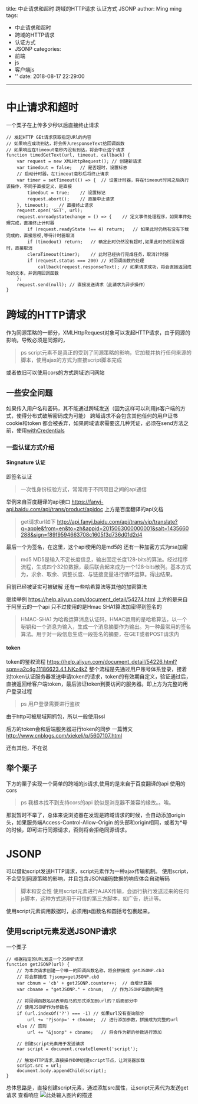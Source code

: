 title: 中止请求和超时  跨域的HTTP请求  认证方式  JSONP
author: Ming ming
tags:
  - 中止请求和超时
  - 跨域的HTTP请求
  - 认证方式
  - JSONP
categories:
  - 前端
  - js
  - 客户端js
  - ''
date: 2018-08-17 22:29:00
---

# 中止请求和超时
一个栗子在上传多少秒以后直接终止请求
```
// 发起HTTP GEt请求获取指定URl的内容
// 如果响应成功到达，将会传入responseText给回调函数
// 如果响应在timeout毫秒内没有到达，将会中止这个请求
function timedGetText(url, timeout, callback) {
	var request = new XMLHttpRequest();	// 创建新请求
	var timedout = false;	// 是否超时，设置标志
	// 启动计时器，在timeout毫秒后将终止请求
	var timer = setTimeout(() => {	// 设置计时器，将在timeout时间之后执行该操作，不同于直接定义，是直接
		timedout = true;	// 设置标记
		request.abort();	// 直接中止请求
	}, timeout);	// 直接终止请求
	request.open('GET', url);
	request.onreadystatechange = () => {	// 定义事件处理程序，如果事件处理完成，直接终止计时器
		if (request.readyState !== 4) return;	// 如果此时仍然有没有下载完成的，直接忽视,等待计时器取消
		if (timedout) return;	// 确定此时仍然没有超时,如果此时仍然没有超时，直接取消
		cleraTimeout(timer);	// 此时已经执行完成任务，取消计时器
		if (request.status === 200)	// 对回调函数的处理
			callback(request.responseText);	// 如果请求成功，将会直接返回成功的文本，并调用回调函数
	};
	request.send(null);	// 直接发送请求（此请求为异步操作）
}
```

# 跨域的HTTP请求
作为同源策略的一部分，XMLHttpRequest对象可以发起HTTP请求，由于同源的影响，导致必须是同源的，
> ps script元素不是真正的受到了同源策略的影响，它加载并执行任何来源的脚本，使用ajax的方式为直接script脚本完成

或者依旧可以使用cors的方式跨域访问网站

## 一些安全问题
如果传入用户名和密码，其不能通过跨域发送（因为这样可以利用js客户端的方式，使得分布式破解密码成为可能）
跨域请求不会包含其他任何的用户证书
cookie和token 都会被丢弃，如果跨域请求需要这几种凭证，必须在send方法之前，使用[withCredentials][1]

### 一些认证方式介绍
#### Singnature 认证
即签名认证
> 一次性身份校验方式，常常用于不同项目之间的api通信

举例来自百度翻译的api接口
https://fanyi-api.baidu.com/api/trans/product/apidoc
上方是百度翻译的api文档
> get请求url如下 http://api.fanyi.baidu.com/api/trans/vip/translate?q=apple&from=en&to=zh&appid=2015063000000001&salt=1435660288&sign=f89f9594663708c1605f3d736d01d2d4

最后一个为签名，在这里，这个api使用的是md5的 还有一种加密方式为rsa加密

> md5 MD5是输入不定长度信息，输出固定长度128-bits的算法。经过程序流程，生成四个32位数据，最后联合起来成为一个128-bits散列。基本方式为，求余、取余、调整长度、与链接变量进行循环运算。得出结果。

目前已经被证实可被破解
还有一些哈希算法等其他的加密算法

继续举例
https://help.aliyun.com/document_detail/54274.html
上方的是来自于阿里云的一个api
只不过使用的是Hmac SHA1算法加密得到签名的
> HMAC-SHA1 为哈希运算消息认证码，HMAC运用的是哈希算法，以一个秘钥和一个消息为输入，生成一个消息摘要作为输出。为一种最常用的签名算法。用于对一段信息生成一段签名的摘要，在GET或者POST请求内

#### token
token的鉴权流程
https://help.aliyun.com/document_detail/54226.html?spm=a2c4g.11186623.4.1.NKz4kZ
整个流程是先通过用户账号体系登录，接着对token认证服务器发送申请token的请求，token的有效期自定义，验证通过后，直接返回给客户端token，最后验证token到要访问的服务器。即上方为完整的用户登录过程
> ps 用户登录需要进行鉴权

由于http可被局域网抓包，所以一般使用ssl

后方的token会和后端服务器进行token的同步
一篇博文 http://www.cnblogs.com/xiekeli/p/5607107.html

还有其他，不在说

## 举个栗子
下方的栗子实现一个简单的跨域的js请求,使用的是来自于百度翻译的api
使用的cors
> ps 我根本找不到支持cors的api 貌似是浏览器不兼容的缘故。。唉。

那就暂时不举了，总体来说浏览器在发现是跨域请求的时候，会自动添加origin头，如果服务端Access-Control-Allow-Origin 的头部和origin相同，或者为*号的时候，即可进行同源请求，否则将会拒绝同源请求。

# JSONP
可以借助script发送HTTP请求，script元素作为一种ajax传输机制。
使用script，不会受到同源策略的影响，并且包含JSON编码数据的响应体会自动解码
> 脚本和安全性 使用script元素进行AJAX传输，会运行执行发送过来的任何js脚本，这种方式适用于可信的第三方脚本，如广告，统计等。

使用script元素调用数据时，必须用js函数名和圆括号包裹起来。

## 使用script元素发送JSONP请求
一个栗子
```
// 根据指定的URL发送一个JSONP请求
function getJSONP(url) {
	// 为本次请求创建一个唯一的回调函数名称，将会拼接成 getJSONP.cb3
	// 将会拼接成 ?jsonp=getJSONP.cb3
	var cbnum = 'cb' + getJSONP.counter++;	// 自增计算器
	var cbname = "getJSONP." + cbnum;	// 作为JSONP函数的属性

	// 将回调函数名以表单彪马的形式添加到url的？后面部分中
	// 使用JSONP作为参数名
	if (url.indexOf('?') === -1) // 如果url没有查询部分
		url += '?jsonp=' + cbname;	// 进行添加参数，拼接成为完整的url
	else // 否则
		url += "&jsonp" + cbname;	// 将会作为新的参数进行添加

	// 创建script元素用于发送请求
	var script = document.createElement('script');

	// 触发HTTP请求,直接操作DOM创建script节点，让浏览器加载
	script.src = url;
	document.body.appendChild(script);
}
```
总体思路是，直接创建script元素，通过添加src属性，让script元素代为发送get请求
查看响应
![此处输入图片的描述](https://melovemingming-1253878077.cos.ap-chengdu.myqcloud.com/blog-image/2018/08/17/5.png)


  [1]: https://developer.mozilla.org/zh-CN/docs/Web/API/XMLHttpRequest/withCredentials